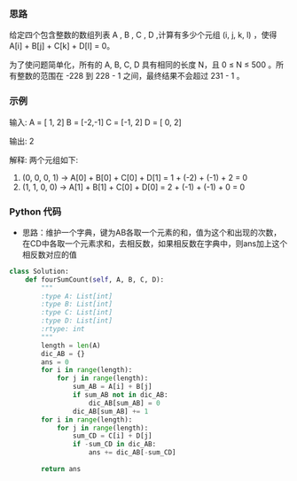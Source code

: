 ### 思路

给定四个包含整数的数组列表 A , B , C , D ,计算有多少个元组 (i, j, k, l) ，使得 A[i] + B[j] + C[k] + D[l] = 0。

为了使问题简单化，所有的 A, B, C, D 具有相同的长度 N，且 0 ≤ N ≤ 500 。所有整数的范围在 -228 到 228 - 1 之间，最终结果不会超过 231 - 1 。

### 示例
输入:
A = [ 1, 2]
B = [-2,-1]
C = [-1, 2]
D = [ 0, 2]

输出:
2

解释:
两个元组如下:
1. (0, 0, 0, 1) -> A[0] + B[0] + C[0] + D[1] = 1 + (-2) + (-1) + 2 = 0
2. (1, 1, 0, 0) -> A[1] + B[1] + C[0] + D[0] = 2 + (-1) + (-1) + 0 = 0

### Python 代码
* 思路：维护一个字典，键为AB各取一个元素的和，值为这个和出现的次数，在CD中各取一个元素求和，去相反数，如果相反数在字典中，则ans加上这个相反数对应的值

```python
class Solution:
    def fourSumCount(self, A, B, C, D):
        """
        :type A: List[int]
        :type B: List[int]
        :type C: List[int]
        :type D: List[int]
        :rtype: int
        """
        length = len(A)
        dic_AB = {}
        ans = 0
        for i in range(length):
            for j in range(length):
                sum_AB = A[i] + B[j]
                if sum_AB not in dic_AB:
                    dic_AB[sum_AB] = 0
                dic_AB[sum_AB] += 1
        for i in range(length):
            for j in range(length):
                sum_CD = C[i] + D[j]
                if -sum_CD in dic_AB:
                    ans += dic_AB[-sum_CD]
                    
        return ans
```
